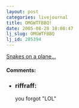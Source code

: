 ```yaml
---
layout: post
categories: livejournal
title: OMGWTFBBQ!
date: 2005-08-28 18:08:47
lj_slug: OMGWTFBBQ
lj_id: 205394
---
```

[Snakes on a plane...](http://www.livejournal.com/users/jim_smith/152024.html)


<div id="comments"><h4>Comments:</h4><div class="lj-comments"><ul>
<li><h3>riffraff: </h3>
<a id="comment-472"></a>
<p>you forgot "LOL"</p>
</li>
</ul></div></div>
